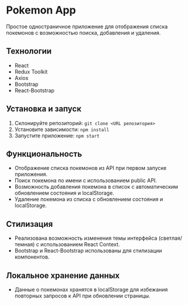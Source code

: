 # Pokemon App

Простое одностраничное приложение для отображения списка покемонов с возможностью поиска, добавления и удаления.

## Технологии

- React
- Redux Toolkit
- Axios
- Bootstrap
- React-Bootstrap

## Установка и запуск

1. Склонируйте репозиторий: `git clone <URL репозитория>`
2. Установите зависимости: `npm install`
3. Запустите приложение: `npm start`

## Функциональность

- Отображение списка покемонов из API при первом запуске приложения.
- Поиск покемона по имени с использованием public API.
- Возможность добавления покемона в список с автоматическим обновлением состояния и localStorage.
- Удаление покемона из списка с обновлением состояния и localStorage.

## Стилизация

- Реализована возможность изменения темы интерфейса (светлая/темная) с использованием React Context.
- Bootstrap и React-Bootstrap использованы для стилизации компонентов.

## Локальное хранение данных

- Данные о покемонах хранятся в localStorage для избежания повторных запросов к API при обновлении страницы.
